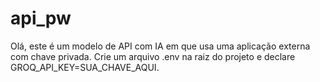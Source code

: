 # api_pw

Olá, este é um modelo de API com IA em que usa uma aplicação externa com chave privada.
Crie um arquivo .env na raiz do projeto e declare GROQ_API_KEY=SUA_CHAVE_AQUI.